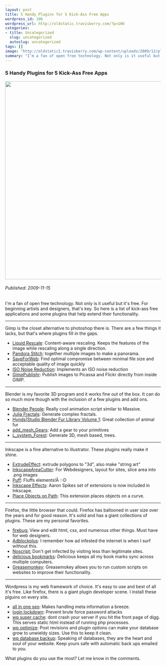 ```yaml
--- 
layout: post
title: 5 Handy Plugins for 5 Kick-Ass Free Apps
wordpress_id: 106
wordpress_url: http://oldstatic.travisberry.com/?p=106
categories: 
- title: Uncategorized
  slug: uncategorized
  autoslug: uncategorized
tags: []
image: "http://oldstatic2.travisberry.com/wp-content/uploads/2009/12/plugins.jpg"
summary: "I’m a fan of open free technology. Not only is it useful but it’s free. For beginning artists and designers, that’s key. So here is a list of kick-ass free applications and some plugins that help extend their functionality."
---
```

<article class="post clearfix">
  <h3>5 Handy Plugins for 5 Kick-Ass Free Apps</h3>
  <a href="http://www.flickr.com/photos/villeneuve53/2191206080/" class="postImageLink"><img src="http://oldstatic2.travisberry.com/wp-content/uploads/2009/12/plugins.jpg" alt="" class="thumbnail alignleft" width=640  /></a>
  <h6>Published: 2009-11-15</h6>

I'm a fan of open free technology. Not only is it useful but it's free. For beginning artists and designers, that's key. So here is a list of kick-ass free applications and some plugins that help extend their functionality.

****

Gimp is the closet alternative to photoshop there is. There are a few things it lacks, but that's where plugins fill in the gaps.

- [Liquid Rescale](http://registry.gimp.org/node/144): Content-aware rescaling. Keeps the features of the image while rescaling along a single direction.
- [Pandora Stitch](http://www.shallowsky.com/software/pandora/): together multiple images to make a panorama.
- [SaveForWeb](http://registry.gimp.org/node/33): Find optimal compromise between minimal file size and acceptable quality of image quickly
- [ISO Noise Reduction](http://registry.gimp.org/node/104): Implements an ISO noise reduction
- [GimpPublishr](http://code.google.com/p/altcanvas/wiki/GimpPublishr): Publish images to Picassa and Flickr directly from inside GIMP.

****

Blender is my favorite 3D program and it works fine out of the box. It can do so much more though with the inclusion of a few plugins and add ons.

- [Blender People](http://www.harkyman.com/bp.html): Really cool animation script similar to Massive. 
- [Julia Fractals](http://www.selleri.org/Blender/): Generate complex fractals.
- [Hynds|Studio Blender Fur Library Volume 1](http://www.bchynds.com/?p=149): Great collection of animal fur 
- [add_mesh_Gears](http://wiki.blender.org/index.php/Extensions:Py/Scripts/Manual/Add/Add_Mesh_Gear): Add a gear to your primitives 
- [L_system_Forest](http://lsystem.liquidweb.co.nz/Downloads/tabid/118/Default.aspx): Generate 3D, mesh based, trees.

****

Inkscape is a fine alternative to illustrator. These plugins really make it shine.

- [ExtrudeEffect](http://wiki.inkscape.org/wiki/index.php/ExtrudeEffect): extrude polygons to "3d", also make "string art" 
- [InkscapeAreaCutter](http://www.colivre.coop.br/bin/view/Aurium/InkscapeAreaCuter): For Webdesigners, layout for sites, slice area into .png images
- [Puff](http://www.colivre.coop.br/Aurium/Puff): Fluffs elements!Â :-D 
- [Inkscape Effects](http://www.ekips.org/comp/inkscape/): Aaron Spikes set of extensions is now included in Inkscape. 
- [Place Objects on Path](http://sites.google.com/site/placeonpath/):  This extension places objects on a curve. 

****

Firefox, the little browser that could. Firefox has ballooned in user size over the years and for good reason. It's solid and has a giant collections of plugins. These are my personal favorites.

- [firebug:](http://getfirebug.com/) View and edit html, css, and numerous other things. Must have for web designers.
- [Adblockplus](http://adblockplus.org/en/): I remember how ad infested the internet is when I surf without this.
- [Noscript:](http://noscript.net/) Don't get infected by visiting less than legitimate sites.
- [delicious bookmarks](https://addons.mozilla.org/en-US/firefox/addon/3615): Delicious keeps all my book marks sync across multiple computers.
- [Greasemonkey](https://addons.mozilla.org/en-US/firefox/addon/748): Greasemokey allows you to run custom scripts on websites to improve their functionality.

****

Wordpress is my web framework of choice. It's easy to use and best of all it's free. Like firefox, there is a giant plugin developer scene. I install these plguins on every site.

- [all in one seo](http://wordpress.org/extend/plugins/all-in-one-seo-pack/): Makes handling meta information a breeze.
- [login lockdown](http://wordpress.org/extend/plugins/login-lockdown/): Prevent brute force password attacks
- [wp super cache](http://wordpress.org/extend/plugins/wp-super-cache/): dont crash your server if you hit the front page of digg. This serves static html instead of running php processes.
- [wp optimize](http://wordpress.org/extend/plugins/wp-optimize/): Post revisions and plugin options can make your database grow to unwieldy sizes. Use this to keep it clean.
- [wp database backup](http://wordpress.org/extend/plugins/wp-db-backup/): Speaking of databases, they are the heart and soul of your website. Keep yours safe with automatic back ups emailed to you.

What plugins do you use the most? Let me know in the comments.
</article>